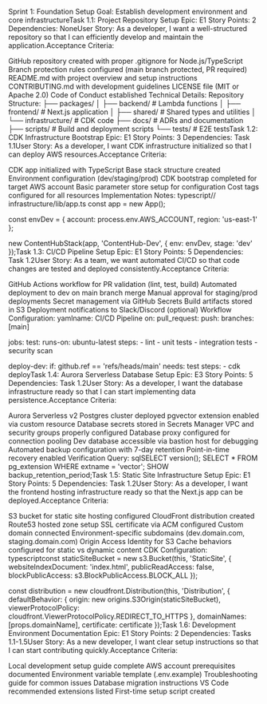 Sprint 1: Foundation Setup
Goal: Establish development environment and core infrastructureTask 1.1: Project Repository Setup
Epic: E1
Story Points: 2
Dependencies: NoneUser Story: As a developer, I want a well-structured repository so that I can efficiently develop and maintain the application.Acceptance Criteria:

 GitHub repository created with proper .gitignore for Node.js/TypeScript
 Branch protection rules configured (main branch protected, PR required)
 README.md with project overview and setup instructions
 CONTRIBUTING.md with development guidelines
 LICENSE file (MIT or Apache 2.0)
 Code of Conduct established
Technical Details:
Repository Structure:
├── packages/
│   ├── backend/        # Lambda functions
│   ├── frontend/       # Next.js application
│   ├── shared/         # Shared types and utilities
│   └── infrastructure/ # CDK code
├── docs/              # ADRs and documentation
├── scripts/           # Build and deployment scripts
└── tests/            # E2E testsTask 1.2: CDK Infrastructure Bootstrap
Epic: E1
Story Points: 3
Dependencies: Task 1.1User Story: As a developer, I want CDK infrastructure initialized so that I can deploy AWS resources.Acceptance Criteria:

 CDK app initialized with TypeScript
 Base stack structure created
 Environment configuration (dev/staging/prod)
 CDK bootstrap completed for target AWS account
 Basic parameter store setup for configuration
 Cost tags configured for all resources
Implementation Notes:
typescript// infrastructure/lib/app.ts
const app = new App();

const envDev = { account: process.env.AWS_ACCOUNT, region: 'us-east-1' };

new ContentHubStack(app, 'ContentHub-Dev', {
  env: envDev,
  stage: 'dev'
});Task 1.3: CI/CD Pipeline Setup
Epic: E1
Story Points: 5
Dependencies: Task 1.2User Story: As a team, we want automated CI/CD so that code changes are tested and deployed consistently.Acceptance Criteria:

 GitHub Actions workflow for PR validation (lint, test, build)
 Automated deployment to dev on main branch merge
 Manual approval for staging/prod deployments
 Secret management via GitHub Secrets
 Build artifacts stored in S3
 Deployment notifications to Slack/Discord (optional)
Workflow Configuration:
yamlname: CI/CD Pipeline
on:
  pull_request:
  push:
    branches: [main]

jobs:
  test:
    runs-on: ubuntu-latest
    steps:
      - lint
      - unit tests
      - integration tests
      - security scan
  
  deploy-dev:
    if: github.ref == 'refs/heads/main'
    needs: test
    steps:
      - cdk deployTask 1.4: Aurora Serverless Database Setup
Epic: E3
Story Points: 5
Dependencies: Task 1.2User Story: As a developer, I want the database infrastructure ready so that I can start implementing data persistence.Acceptance Criteria:

 Aurora Serverless v2 Postgres cluster deployed
 pgvector extension enabled via custom resource
 Database secrets stored in Secrets Manager
 VPC and security groups properly configured
 Database proxy configured for connection pooling
 Dev database accessible via bastion host for debugging
 Automated backup configuration with 7-day retention
 Point-in-time recovery enabled
Verification Query:
sqlSELECT version();
SELECT * FROM pg_extension WHERE extname = 'vector';
SHOW backup_retention_period;Task 1.5: Static Site Infrastructure Setup
Epic: E1
Story Points: 5
Dependencies: Task 1.2User Story: As a developer, I want the frontend hosting infrastructure ready so that the Next.js app can be deployed.Acceptance Criteria:

 S3 bucket for static site hosting configured
 CloudFront distribution created
 Route53 hosted zone setup
 SSL certificate via ACM configured
 Custom domain connected
 Environment-specific subdomains (dev.domain.com, staging.domain.com)
 Origin Access Identity for S3
 Cache behaviors configured for static vs dynamic content
CDK Configuration:
typescriptconst staticSiteBucket = new s3.Bucket(this, 'StaticSite', {
  websiteIndexDocument: 'index.html',
  publicReadAccess: false,
  blockPublicAccess: s3.BlockPublicAccess.BLOCK_ALL
});

const distribution = new cloudfront.Distribution(this, 'Distribution', {
  defaultBehavior: {
    origin: new origins.S3Origin(staticSiteBucket),
    viewerProtocolPolicy: cloudfront.ViewerProtocolPolicy.REDIRECT_TO_HTTPS
  },
  domainNames: [props.domainName],
  certificate: certificate
});Task 1.6: Development Environment Documentation
Epic: E1
Story Points: 2
Dependencies: Tasks 1.1-1.5User Story: As a new developer, I want clear setup instructions so that I can start contributing quickly.Acceptance Criteria:

 Local development setup guide complete
 AWS account prerequisites documented
 Environment variable template (.env.example)
 Troubleshooting guide for common issues
 Database migration instructions
 VS Code recommended extensions listed
 First-time setup script created